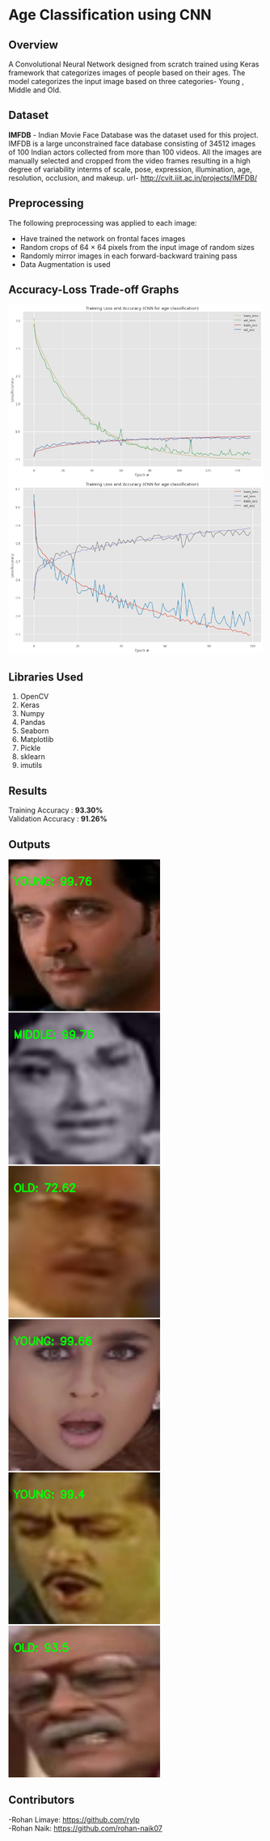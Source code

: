 
# Age Classification using CNN

## Overview
A Convolutional Neural Network designed from scratch trained using Keras framework that categorizes images of people based on their ages. 
The model categorizes the input image based on three categories- Young , Middle and Old. 

## Dataset
**IMFDB** - Indian Movie Face Database was the dataset used for this project.
IMFDB is a large unconstrained face database consisting of 34512 images of 100 Indian actors collected from more than 100 videos. All the images are manually selected and cropped from the video frames resulting in a high degree of variability interms of scale, pose, expression, illumination, age, resolution, occlusion, and makeup.
url- http://cvit.iiit.ac.in/projects/IMFDB/

## Preprocessing
The following preprocessing was applied to each image:

- Have trained the network on frontal faces images
- Random crops of 64 × 64 pixels from the input image of random sizes
- Randomly mirror images in each forward-backward training pass
- Data Augmentation is used

## Accuracy-Loss Trade-off Graphs

![With 150 epochs](accuracy_loss_tradeoff_graphs/150epochs-v15.png)
![With 100 epochs](accuracy_loss_tradeoff_graphs/100_epochs.png)

## Libraries Used
1. OpenCV</br>
2. Keras</br>
3. Numpy</br>
4. Pandas</br>
5. Seaborn</br>
6. Matplotlib</br>
7. Pickle</br>
8. sklearn</br>
9. imutils</br>

## Results

Training Accuracy : **93.30%**</br>
Validation Accuracy : **91.26%**</br>

## Outputs

![](output_images/sample_young_image.png)
![](output_images/sample_middle_image.png)
![](output_images/sample_old_image_now.png)
![](output_images/sample_young_image3.png)
![](output_images/sample_young_image2.png)
![](output_images/sample_old_image2.png)

## Contributors
-Rohan Limaye: https://github.com/rylp </br>
-Rohan Naik: https://github.com/rohan-naik07 

